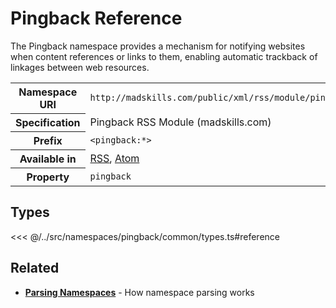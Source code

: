 # Pingback Reference

The Pingback namespace provides a mechanism for notifying websites when content references or links to them, enabling automatic trackback of linkages between web resources.

<table>
  <tbody>
    <tr>
      <th>Namespace URI</th>
      <td><code>http://madskills.com/public/xml/rss/module/pingback/</code></td>
    </tr>
    <tr>
      <th>Specification</th>
      <td>Pingback RSS Module (madskills.com)</td>
    </tr>
    <tr>
      <th>Prefix</th>
      <td><code>&lt;pingback:*&gt;</code></td>
    </tr>
    <tr>
      <th>Available in</th>
      <td><a href="/reference/feeds/rss">RSS</a>, <a href="/reference/feeds/atom">Atom</a></td>
    </tr>
    <tr>
      <th>Property</th>
      <td><code>pingback</code></td>
    </tr>
  </tbody>
</table>

## Types

<<< @/../src/namespaces/pingback/common/types.ts#reference

## Related

- **[Parsing Namespaces](/parsing/namespaces)** - How namespace parsing works
